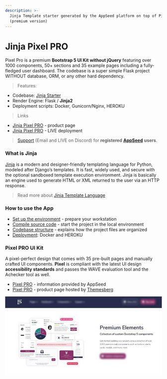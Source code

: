 ```yaml
---
description: >-
  Jinja Template starter generated by the AppSeed platform on top of Pixel PRO
  (premium version)
---
```


# Jinja Pixel PRO

Pixel Pro is a premium **Bootstrap 5 UI Kit without jQuery** featuring over 1000 components, 50+ sections and 35 example pages including a fully-fledged user dashboard. The codebase is a super simple Flask project WITHOUT database, ORM, or any other hard dependency.  

> Features:

* Codebase: [Jinja Starter](../../boilerplate-code/boilerplate-jinja.md) 
* Render Engine: Flask / **Jinja2**
* Deployment scripts: Docker, Gunicorn/Nginx, HEROKU

> Links

* [Jinja Pixel PRO](https://appseed.us/jinja-template/jinja-pixel-uikit-pro) - product page
* [Jinja Pixel PRO](https://jinja-pixel-pro.appseed-srv1.com/) - LIVE deployment 

> [Support](https://appseed.us/support) \(Email and LIVE on Discord\) for **registered** [**AppSeed**](https://appseed.us/) **users**.



### What is Jinja

[Jinja](https://jinja.palletsprojects.com/en/2.11.x/) is a modern and designer-friendly templating language for Python, modeled after Django’s templates. It is fast, widely used, and secure with the optional sandboxed template execution environment. Jinja is basically an engine used to generate HTML or XML returned to the user via an HTTP response. 

> Read more about [Jinja Template Language](../../content/what-is/jinja.md)



### How to use the App

* [Set up the environment](../../boilerplate-code/boilerplate-jinja.md#environment) - prepare your workstation
* [Compile source code](../../boilerplate-code/boilerplate-jinja.md#build-the-app) - start the project in the local environment
* [Codebase structure](../../boilerplate-code/boilerplate-jinja.md#codebase-structure) - explains how the project files are organized
* [Deployment](../../boilerplate-code/boilerplate-jinja.md#deployment): Docker and HEROKU 



### Pixel PRO UI Kit

A pixel-perfect design that comes with 35 pre-built pages and manually crafted UI components. **Pixel** is compliant with the latest UI design **accessibility standards** and passes the WAVE evaluation tool and the Achecker tool as well.

* [Pixel PRO](../../content/bootstrap-template/pixel-pro.md) - information provided by AppSeed
* [Pixel PRO](https://themesberg.com/product/ui-kit/pixel-pro-premium-bootstrap-5-ui-kit) - product page hosted by [Themesberg](../../content/partners/themesberg.md)

![Pixel PRO - Premium Bootstrap 5 UI Kit](../../.gitbook/assets/docs-cover-pixel-pro.jpg)

